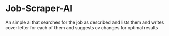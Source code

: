 # Job-Scraper-AI
An simple ai that searches for the job as described and lists them and writes cover letter for each of them and suggests cv changes for optimal results
